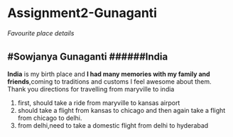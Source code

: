 # Assignment2-Gunaganti
###### Favourite place details
#Sowjanya Gunaganti
######India
---
**India** is my birth place and **I had many memories with my family and friends**,coming to traditions and customs I feel awesome about them.
Thank you
directions for travelling from maryville to india
1. first, should take a ride from maryville to kansas airport 
2. should take a flight from kansas to chicago and then again take a flight from chicago to delhi.
3. from delhi,need to take a domestic flight from delhi to hyderabad

    